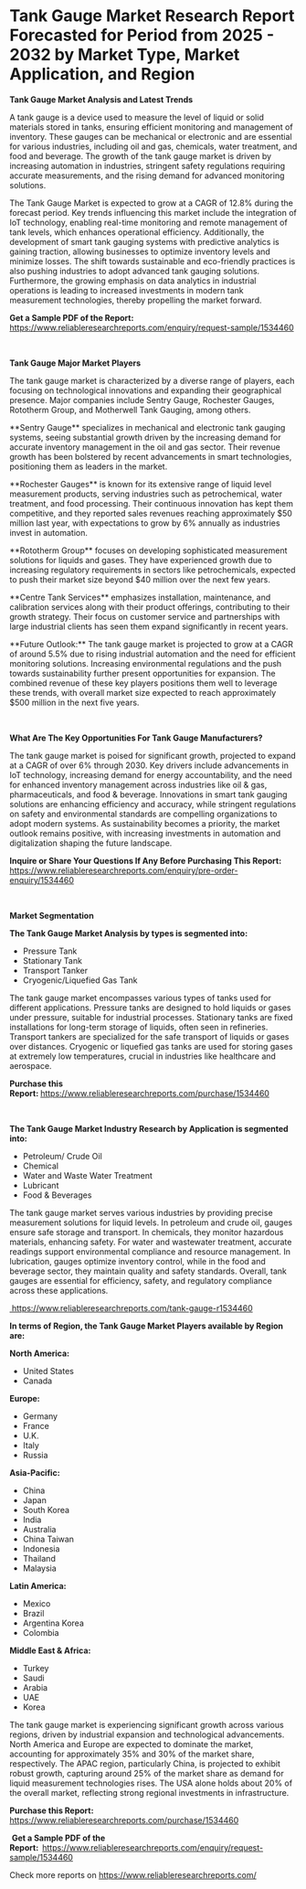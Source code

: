 <p><h1>Tank Gauge Market Research Report Forecasted for Period from 2025 -  2032 by Market Type, Market Application, and Region</h1></p><p><strong>Tank Gauge Market Analysis and Latest Trends</strong></p>
<p><p>A tank gauge is a device used to measure the level of liquid or solid materials stored in tanks, ensuring efficient monitoring and management of inventory. These gauges can be mechanical or electronic and are essential for various industries, including oil and gas, chemicals, water treatment, and food and beverage. The growth of the tank gauge market is driven by increasing automation in industries, stringent safety regulations requiring accurate measurements, and the rising demand for advanced monitoring solutions.</p><p>The Tank Gauge Market is expected to grow at a CAGR of 12.8% during the forecast period. Key trends influencing this market include the integration of IoT technology, enabling real-time monitoring and remote management of tank levels, which enhances operational efficiency. Additionally, the development of smart tank gauging systems with predictive analytics is gaining traction, allowing businesses to optimize inventory levels and minimize losses. The shift towards sustainable and eco-friendly practices is also pushing industries to adopt advanced tank gauging solutions. Furthermore, the growing emphasis on data analytics in industrial operations is leading to increased investments in modern tank measurement technologies, thereby propelling the market forward.</p></p>
<p><strong>Get a Sample PDF of the Report:&nbsp;</strong> <a href="https://www.reliableresearchreports.com/enquiry/request-sample/1534460?utm_campaign=3557&utm_medium=2&utm_source=Github&utm_content=ia&utm_term=08042025&utm_id=tank-gauge">https://www.reliableresearchreports.com/enquiry/request-sample/1534460</a></p>
<p>&nbsp;</p>
<p><strong>Tank Gauge Major Market Players</strong></p>
<p><p>The tank gauge market is characterized by a diverse range of players, each focusing on technological innovations and expanding their geographical presence. Major companies include Sentry Gauge, Rochester Gauges, Rototherm Group, and Motherwell Tank Gauging, among others. </p><p>**Sentry Gauge** specializes in mechanical and electronic tank gauging systems, seeing substantial growth driven by the increasing demand for accurate inventory management in the oil and gas sector. Their revenue growth has been bolstered by recent advancements in smart technologies, positioning them as leaders in the market.</p><p>**Rochester Gauges** is known for its extensive range of liquid level measurement products, serving industries such as petrochemical, water treatment, and food processing. Their continuous innovation has kept them competitive, and they reported sales revenues reaching approximately $50 million last year, with expectations to grow by 6% annually as industries invest in automation.</p><p>**Rototherm Group** focuses on developing sophisticated measurement solutions for liquids and gases. They have experienced growth due to increasing regulatory requirements in sectors like petrochemicals, expected to push their market size beyond $40 million over the next few years.</p><p>**Centre Tank Services** emphasizes installation, maintenance, and calibration services along with their product offerings, contributing to their growth strategy. Their focus on customer service and partnerships with large industrial clients has seen them expand significantly in recent years.</p><p>**Future Outlook:** The tank gauge market is projected to grow at a CAGR of around 5.5% due to rising industrial automation and the need for efficient monitoring solutions. Increasing environmental regulations and the push towards sustainability further present opportunities for expansion. The combined revenue of these key players positions them well to leverage these trends, with overall market size expected to reach approximately $500 million in the next five years.</p></p>
<p>&nbsp;</p>
<p><strong>What Are The Key Opportunities For Tank Gauge Manufacturers?</strong></p>
<p><p>The tank gauge market is poised for significant growth, projected to expand at a CAGR of over 6% through 2030. Key drivers include advancements in IoT technology, increasing demand for energy accountability, and the need for enhanced inventory management across industries like oil & gas, pharmaceuticals, and food & beverage. Innovations in smart tank gauging solutions are enhancing efficiency and accuracy, while stringent regulations on safety and environmental standards are compelling organizations to adopt modern systems. As sustainability becomes a priority, the market outlook remains positive, with increasing investments in automation and digitalization shaping the future landscape.</p></p>
<p><strong>Inquire or Share Your Questions If Any Before Purchasing This Report:</strong> <a href="https://www.reliableresearchreports.com/enquiry/pre-order-enquiry/1534460?utm_campaign=3557&utm_medium=2&utm_source=Github&utm_content=ia&utm_term=08042025&utm_id=tank-gauge">https://www.reliableresearchreports.com/enquiry/pre-order-enquiry/1534460</a></p>
<p>&nbsp;</p>
<p><strong>Market Segmentation</strong></p>
<p><strong>The Tank Gauge Market Analysis by types is segmented into:</strong></p>
<p><ul><li>Pressure Tank</li><li>Stationary Tank</li><li>Transport Tanker</li><li>Cryogenic/Liquefied Gas Tank</li></ul></p>
<p><p>The tank gauge market encompasses various types of tanks used for different applications. Pressure tanks are designed to hold liquids or gases under pressure, suitable for industrial processes. Stationary tanks are fixed installations for long-term storage of liquids, often seen in refineries. Transport tankers are specialized for the safe transport of liquids or gases over distances. Cryogenic or liquefied gas tanks are used for storing gases at extremely low temperatures, crucial in industries like healthcare and aerospace.</p></p>
<p><strong>Purchase this Report:&nbsp;</strong><a href="https://www.reliableresearchreports.com/purchase/1534460?utm_campaign=3557&utm_medium=2&utm_source=Github&utm_content=ia&utm_term=08042025&utm_id=tank-gauge">https://www.reliableresearchreports.com/purchase/1534460</a></p>
<p>&nbsp;</p>
<p><strong>The Tank Gauge Market Industry Research by Application is segmented into:</strong></p>
<p><ul><li>Petroleum/ Crude Oil</li><li>Chemical</li><li>Water and Waste Water Treatment</li><li>Lubricant</li><li>Food & Beverages</li></ul></p>
<p><p>The tank gauge market serves various industries by providing precise measurement solutions for liquid levels. In petroleum and crude oil, gauges ensure safe storage and transport. In chemicals, they monitor hazardous materials, enhancing safety. For water and wastewater treatment, accurate readings support environmental compliance and resource management. In lubrication, gauges optimize inventory control, while in the food and beverage sector, they maintain quality and safety standards. Overall, tank gauges are essential for efficiency, safety, and regulatory compliance across these applications.</p></p>
<p><a href="https://www.reliableresearchreports.com/tank-gauge-r1534460?utm_campaign=3557&utm_medium=2&utm_source=Github&utm_content=ia&utm_term=08042025&utm_id=tank-gauge">&nbsp;https://www.reliableresearchreports.com/tank-gauge-r1534460</a></p>
<p><strong>In terms of Region, the Tank Gauge Market Players available by Region are:</strong></p>
<p>
    <p> <strong> North America: </strong>
        <ul>
            <li>United States</li>
            <li>Canada</li>
        </ul>
        </p> 
    <p> <strong> Europe: </strong>
        <ul>
            <li>Germany</li>
            <li>France</li>
            <li>U.K.</li>
            <li>Italy</li>
            <li>Russia</li>
        </ul>
        </p> 
    <p> <strong> Asia-Pacific: </strong>
        <ul>
            <li>China</li>
            <li>Japan</li>
            <li>South Korea</li>
            <li>India</li>
            <li>Australia</li>
            <li>China Taiwan</li>
            <li>Indonesia</li>
            <li>Thailand</li>
            <li>Malaysia</li>
        </ul>
        </p> 
    <p> <strong> Latin America: </strong>
        <ul>
            <li>Mexico</li>
            <li>Brazil</li>
            <li>Argentina Korea</li>
            <li>Colombia</li>
        </ul>
        </p> 
    <p> <strong> Middle East & Africa: </strong>
        <ul>
            <li>Turkey</li>
            <li>Saudi</li>
            <li>Arabia</li>
            <li>UAE</li>
            <li>Korea</li>
        </ul>
    </p>
    </p>
<p><p>The tank gauge market is experiencing significant growth across various regions, driven by industrial expansion and technological advancements. North America and Europe are expected to dominate the market, accounting for approximately 35% and 30% of the market share, respectively. The APAC region, particularly China, is projected to exhibit robust growth, capturing around 25% of the market share as demand for liquid measurement technologies rises. The USA alone holds about 20% of the overall market, reflecting strong regional investments in infrastructure.</p></p>
<p><strong>Purchase this Report: </strong><a href="https://www.reliableresearchreports.com/purchase/1534460?utm_campaign=3557&utm_medium=2&utm_source=Github&utm_content=ia&utm_term=08042025&utm_id=tank-gauge">https://www.reliableresearchreports.com/purchase/1534460</a></p>
<p>&nbsp;<strong>Get a Sample PDF of the Report:&nbsp;&nbsp;</strong><a href="https://www.reliableresearchreports.com/enquiry/request-sample/1534460?utm_campaign=3557&utm_medium=2&utm_source=Github&utm_content=ia&utm_term=08042025&utm_id=tank-gauge">https://www.reliableresearchreports.com/enquiry/request-sample/1534460</a></p>
<p><strong></strong></p>
<p>Check more reports on <a href="https://www.reliableresearchreports.com/?utm_campaign=3557&utm_medium=2&utm_source=Github&utm_content=ia&utm_term=08042025&utm_id=tank-gauge">https://www.reliableresearchreports.com/</a></p>